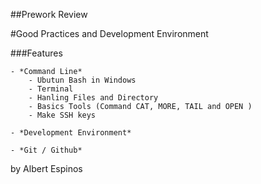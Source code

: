 ##Prework Review

#Good Practices and Development Environment 


 ###Features


	- *Command Line*
		- Ubutun Bash in Windows 
		- Terminal 
		- Hanling Files and Directory
		- Basics Tools (Command CAT, MORE, TAIL and OPEN )
		- Make SSH keys
	
	- *Development Environment*
	
	- *Git / Github*







by Albert Espinos
